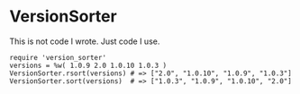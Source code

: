 VersionSorter
=============

This is not code I wrote. Just code I use.

    require 'version_sorter'
    versions = %w( 1.0.9 2.0 1.0.10 1.0.3 )
    VersionSorter.rsort(versions) # => ["2.0", "1.0.10", "1.0.9", "1.0.3"]
    VersionSorter.sort(versions)  # => ["1.0.3", "1.0.9", "1.0.10", "2.0"]
